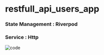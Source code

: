 # restfull_api_users_app
 
<h3> State Management : Riverpod </h3>
<h3> Service : Http </h3>

![code](https://user-images.githubusercontent.com/103067344/228990388-3b140abf-86a1-43ed-b61a-b592b4704900.png)

